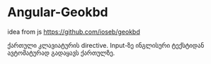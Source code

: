 # Angular-Geokbd
idea from js https://github.com/ioseb/geokbd 

ქართული კლავიატურის directive. 
Input-ზე ინგლისური ტექსტიდან ავტომატურად გადაყავს ქართულზე.